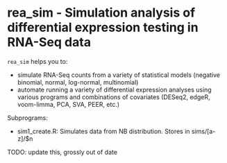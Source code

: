 rea_sim - Simulation analysis of differential expression testing in RNA-Seq data
========================================================

`rea_sim` helps you to:

- simulate RNA-Seq counts from a variety of statistical models (negative binomial, normal, log-normal, multinomial)
- automate running a variety of differential expression analyses using various programs and combinations of covariates (DESeq2, edgeR, voom-limma, PCA, SVA, PEER, etc.)

Subprograms:

- sim1_create.R: Simulates data from NB distribution. Stores in sims/[a-z]/$n

TODO: update this, grossly out of date
